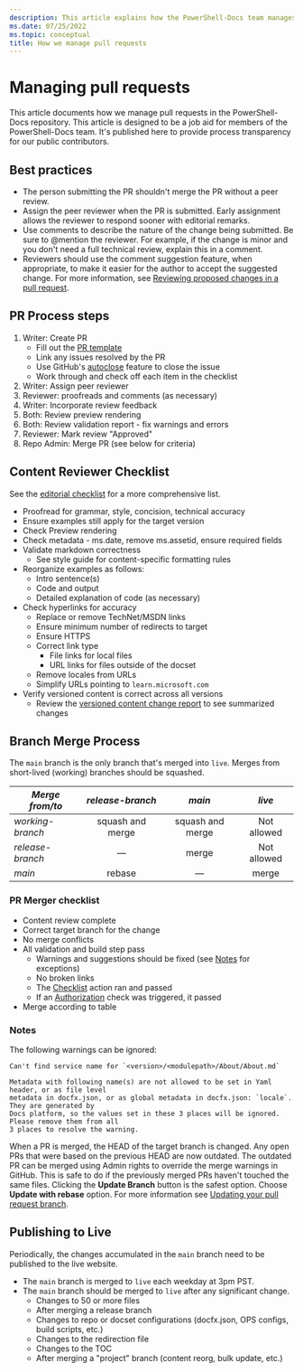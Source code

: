 ```yaml
---
description: This article explains how the PowerShell-Docs team manages pull requests.
ms.date: 07/25/2022
ms.topic: conceptual
title: How we manage pull requests
---
```

# Managing pull requests

This article documents how we manage pull requests in the PowerShell-Docs repository. This article
is designed to be a job aid for members of the PowerShell-Docs team. It's published here to provide
process transparency for our public contributors.

## Best practices

- The person submitting the PR shouldn't merge the PR without a peer review.
- Assign the peer reviewer when the PR is submitted. Early assignment allows the reviewer to respond
  sooner with editorial remarks.
- Use comments to describe the nature of the change being submitted. Be sure to @mention the
  reviewer. For example, if the change is minor and you don't need a full technical review, explain
  this in a comment.
- Reviewers should use the comment suggestion feature, when appropriate, to make it easier for the
  author to accept the suggested change. For more information, see
  [Reviewing proposed changes in a pull request][1].

## PR Process steps

1. Writer: Create PR
   - Fill out the [PR template][2]
   - Link any issues resolved by the PR
   - Use GitHub's [autoclose][3] feature to close the issue
   - Work through and check off each item in the checklist
1. Writer: Assign peer reviewer
1. Reviewer: proofreads and comments (as necessary)
1. Writer: Incorporate review feedback
1. Both: Review preview rendering
1. Both: Review validation report - fix warnings and errors
1. Reviewer: Mark review "Approved"
1. Repo Admin: Merge PR (see below for criteria)

## Content Reviewer Checklist

See the [editorial checklist][4] for a more comprehensive list.

- Proofread for grammar, style, concision, technical accuracy
- Ensure examples still apply for the target version
- Check Preview rendering
- Check metadata - ms.date, remove ms.assetid, ensure required fields
- Validate markdown correctness
  - See style guide for content-specific formatting rules
- Reorganize examples as follows:
  - Intro sentence(s)
  - Code and output
  - Detailed explanation of code (as necessary)
- Check hyperlinks for accuracy
  - Replace or remove TechNet/MSDN links
  - Ensure minimum number of redirects to target
  - Ensure HTTPS
  - Correct link type
    - File links for local files
    - URL links for files outside of the docset
  - Remove locales from URLs
  - Simplify URLs pointing to `learn.microsoft.com`
- Verify versioned content is correct across all versions
  - Review the [versioned content change report][5] to see summarized changes

## Branch Merge Process

The `main` branch is the only branch that's merged into `live`. Merges from short-lived (working)
branches should be squashed.

| _Merge from/to_  | _release-branch_ |      _main_      |   _live_    |
| ---------------- | :--------------: | :--------------: | :---------: |
| _working-branch_ | squash and merge | squash and merge | Not allowed |
| _release-branch_ |     &mdash;      |      merge       | Not allowed |
| _main_           |      rebase      |     &mdash;      |    merge    |

### PR Merger checklist

- Content review complete
- Correct target branch for the change
- No merge conflicts
- All validation and build step pass
  - Warnings and suggestions should be fixed (see [Notes][6] for exceptions)
  - No broken links
  - The [Checklist][7] action ran and passed
  - If an [Authorization][8] check was triggered, it passed
- Merge according to table

### Notes

The following warnings can be ignored:

```
Can't find service name for `<version>/<modulepath>/About/About.md`
```

```
Metadata with following name(s) are not allowed to be set in Yaml header, or as file level
metadata in docfx.json, or as global metadata in docfx.json: `locale`. They are generated by
Docs platform, so the values set in these 3 places will be ignored. Please remove them from all
3 places to resolve the warning.
```

When a PR is merged, the HEAD of the target branch is changed. Any open PRs that were based on the
previous HEAD are now outdated. The outdated PR can be merged using Admin rights to override the
merge warnings in GitHub. This is safe to do if the previously merged PRs haven't touched the same
files. Clicking the **Update Branch** button is the safest option. Choose **Update with rebase**
option. For more information see [Updating your pull request branch][9].

## Publishing to Live

Periodically, the changes accumulated in the `main` branch need to be published to the live
website.

- The `main` branch is merged to `live` each weekday at 3pm PST.
- The `main` branch should be merged to `live` after any significant change.
  - Changes to 50 or more files
  - After merging a release branch
  - Changes to repo or docset configurations (docfx.json, OPS configs, build scripts, etc.)
  - Changes to the redirection file
  - Changes to the TOC
  - After merging a "project" branch (content reorg, bulk update, etc.)

<!-- link references -->
[1]: https://docs.github.com/pull-requests/collaborating-with-pull-requests/reviewing-changes-in-pull-requests/reviewing-proposed-changes-in-a-pull-request
[2]: pull-requests.md#use-the-pr-template
[3]: https://help.github.com/en/articles/closing-issues-using-keywords
[4]: editorial-checklist.md
[5]: pull-requests.md#versioned-content-change-reporting
[6]: #notes
[7]: pull-requests.md#checklist-verification
[8]: pull-requests.md#authorization-verification
[9]: https://docs.github.com/pull-requests/collaborating-with-pull-requests/proposing-changes-to-your-work-with-pull-requests/keeping-your-pull-request-in-sync-with-the-base-branch#updating-your-pull-request-branch
